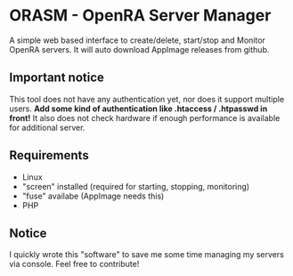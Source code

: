 # ORASM - OpenRA Server Manager

A simple web based interface to create/delete, start/stop and Monitor OpenRA servers.
It will auto download AppImage releases from github.

## Important notice

This tool does not have any authentication yet, nor does it support multiple users.
**Add some kind of authentication like .htaccess / .htpasswd in front!**
It also does not check hardware if enough performance is available for additional server.

## Requirements

- Linux
- "screen" installed (required for starting, stopping, monitoring)
- "fuse" availabe (AppImage needs this)
- PHP

## Notice

I quickly wrote this "software" to save me some time managing my servers via console.
Feel free to contribute!
